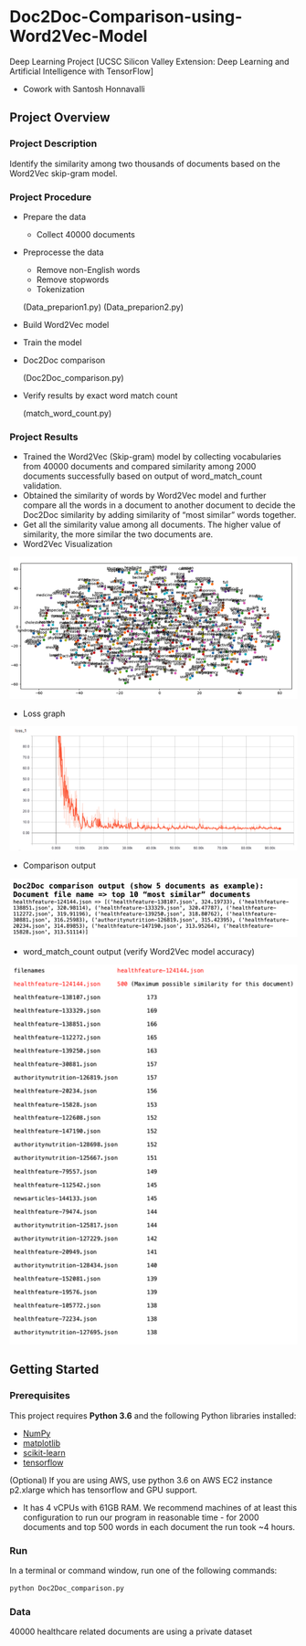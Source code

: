 # Doc2Doc-Comparison-using-Word2Vec-Model
Deep Learning Project [UCSC Silicon Valley Extension: Deep Learning and Artificial Intelligence with TensorFlow]
- Cowork with Santosh Honnavalli

## Project Overview
### Project Description
Identify the similarity among two thousands of documents based on the Word2Vec skip-gram model.

### Project Procedure
- Prepare the data
  - Collect 40000 documents
- Preprocesse the data
  - Remove non-English words
  - Remove stopwords
  - Tokenization
  
  (Data_preparion1.py) 
  (Data_preparion2.py)
- Build Word2Vec model
- Train the  model
- Doc2Doc comparison

  (Doc2Doc_comparison.py)
- Verify results by exact word match count

  (match_word_count.py)
### Project Results
- Trained the Word2Vec (Skip-gram) model by collecting vocabularies from 40000 documents and compared similarity among 2000 documents successfully based on output of word_match_count validation.
- Obtained the similarity of words by Word2Vec model and further compare all the words in a document to another document to decide the Doc2Doc similarity by adding similarity of “most similar” words together. 
- Get all the similarity value among all documents. The higher value of similarity, the more similar the two documents are. 
- Word2Vec Visualization

 <img src='assets/embeddings_output.png'>
 
- Loss graph

 <img src='assets/loss_graph.png'>
 
- Comparison output

 <img src='assets/top10_output.png'>
 
 - word_match_count output (verify Word2Vec model accuracy)
 
  <img src='assets/word_count_matcg_output.png'>


## Getting Started
### Prerequisites

This project requires **Python 3.6** and the following Python libraries installed:

- [NumPy](http://www.numpy.org/)
- [matplotlib](http://matplotlib.org/)
- [scikit-learn](http://scikit-learn.org/stable/)
- [tensorflow](https://www.tensorflow.org/install/pip)

(Optional) If you are using AWS, use python 3.6 on AWS EC2 instance p2.xlarge which has tensorflow and GPU support.
- It has 4 vCPUs with 61GB RAM. We recommend machines of at least this configuration to run our program in reasonable time - for 2000 documents and top 500 words in each document the run took ~4 hours.

### Run

In a terminal or command window, run one of the following commands:

```bash
python Doc2Doc_comparison.py
```  

### Data

40000 healthcare related documents are using a private dataset
